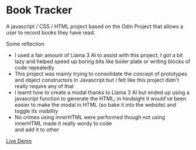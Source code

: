 # Book Tracker
A javascript / CSS / HTML project based on the Odin Project that allows a user to record books they have read.

Some reflection
- I used a fair amount of Llama 3 AI to assist with this project; I got a bit lazy and helped speed up boring bits like boiler plate or writing blocks of code repeatedly
- This project was mainly trying to consolidate the concept of prototypes and object constructors in Javascript but I felt like this project didn't really require any of that
- I learnt how to create a modal thanks to Llama 3 AI but ended up using a javascript function to generate the HTML; in hindsight it would've been easier to make the modal in HTML (so bake it into the website) and toggle its visibility
- No crimes using innerHTML were performed though not using innerHTML made it really wordy to code <div> and add it to other <div>

[Live Demo](https://boomyville.github.io/library)
